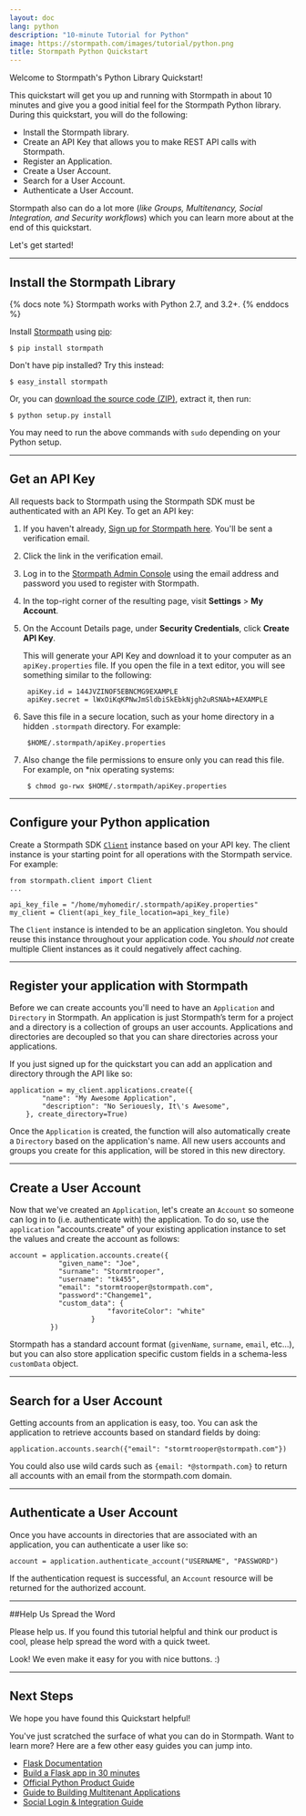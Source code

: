 ```yaml
---
layout: doc
lang: python
description: "10-minute Tutorial for Python"
image: https://stormpath.com/images/tutorial/python.png
title: Stormpath Python Quickstart
---
```


Welcome to Stormpath's Python Library Quickstart!

This quickstart will get you up and running with Stormpath in about 10 minutes
and give you a good initial feel for the Stormpath Python library.  During this
quickstart, you will do the following:

 * Install the Stormpath library.
 * Create an API Key that allows you to make REST API calls with Stormpath.
 * Register an Application.
 * Create a User Account.
 * Search for a User Account.
 * Authenticate a User Account.

Stormpath also can do a lot more (*like Groups, Multitenancy, Social
Integration, and Security workflows*) which you can learn more about at the end
of this quickstart.

Let's get started!

***


## Install the Stormpath Library

{% docs note %}
Stormpath works with Python 2.7, and 3.2+.
{% enddocs %}

Install [Stormpath](https://github.com/stormpath/stormpath-sdk-python) using [pip](http://pip.readthedocs.org/en/latest/):

    $ pip install stormpath

Don't have pip installed?  Try this instead:

    $ easy_install stormpath

Or, you can
[download the source code (ZIP)](https://github.com/stormpath/stormpath-sdk-python/zipball/master),
extract it, then run:

    $ python setup.py install

You may need to run the above commands with `sudo` depending on your Python
setup.


***


## Get an API Key

All requests back to Stormpath using the Stormpath SDK must be authenticated with an API Key. To get an API key:

1. If you haven't already, [Sign up for Stormpath here](https://api.stormpath.com/register).  You'll be sent a verification email.

1. Click the link in the verification email.

2. Log in to the [Stormpath Admin Console](https://api.stormpath.com) using the email address and password you used to register with Stormpath.

2. In the top-right corner of the resulting page, visit **Settings** > **My Account**.


3. On the Account Details page, under **Security Credentials**, click **Create API Key**.


    This will generate your API Key and download it to your computer as an `apiKey.properties` file. If you open the file in a text editor, you will see something similar to the following:

        apiKey.id = 144JVZINOF5EBNCMG9EXAMPLE
        apiKey.secret = lWxOiKqKPNwJmSldbiSkEbkNjgh2uRSNAb+AEXAMPLE

4. Save this file in a secure location, such as your home directory in a hidden `.stormpath` directory. For example:

        $HOME/.stormpath/apiKey.properties

5. Also change the file permissions to ensure only you can read this file. For example, on \*nix operating systems:

        $ chmod go-rwx $HOME/.stormpath/apiKey.properties

***

## Configure your Python application

Create a Stormpath SDK [`Client`](/python/product-guide#Client) instance based on your API key. The client instance is your starting point for all operations with the Stormpath service. For example:

    from stormpath.client import Client
    ...

    api_key_file = "/home/myhomedir/.stormpath/apiKey.properties"
    my_client = Client(api_key_file_location=api_key_file)

The `Client` instance is intended to be an application singleton. You should reuse this instance throughout your application code. You *should not* create multiple Client instances as it could negatively affect caching.

***

## Register your application with Stormpath

Before we can create accounts you'll need to have an `Application` and `Directory` in Stormpath.  An application is just Stormpath’s term for a project and a directory is a collection of groups an user accounts.  Applications and directories are decoupled so that you can share directories across your applications.

If you just signed up for the quickstart you can add an application and directory through the API like so:

    application = my_client.applications.create({
            "name": "My Awesome Application",
            "description": "No Seriouesly, It\'s Awesome",
        }, create_directory=True)

Once the `Application` is created, the function will also automatically create a `Directory` based on the application's name. All new users accounts and groups you create for this application, will be stored in this new directory.

***

## Create a User Account

Now that we've created an `Application`, let's create an `Account` so someone can log in to (i.e. authenticate with) the application. To do so, use the `application` "accounts.create" of your existing application instance to set the values and create the account as follows:

    account = application.accounts.create({
                "given_name": "Joe",
                "surname": "Stormtrooper",
                "username": "tk455",
                "email": "stormtrooper@stormpath.com",
                "password":"Changeme1",
				"custom_data": {
				            "favoriteColor": "white"
				        }
              })

Stormpath has a standard account format (`givenName`, `surname`, `email`, etc...), but you can also store application specific custom fields in a schema-less `customData` object.

***

## Search for a User Account
Getting accounts from an application is easy, too.  You can ask the application to retrieve accounts based on standard fields by doing:

    application.accounts.search({"email": "stormtrooper@stormpath.com"})


You could also use wild cards such as `{email: *@stormpath.com}` to return all accounts with an email from the stormpath.com domain.

***

## Authenticate a User Account

Once you have accounts in directories that are associated with an application, you can authenticate a user like so:

    account = application.authenticate_account("USERNAME", "PASSWORD")

If the authentication request is successful, an `Account` resource will be returned for the authorized account.

***

##Help Us Spread the Word

Please help us.  If you found this tutorial helpful and think our product is cool, please help spread the word with a quick tweet.

Look! We even make it easy for you with nice buttons. :)

<!-- AddThis Button BEGIN -->
<div class="addthis_toolbox addthis_default_style addthis_32x32_style"
	addthis:title="Just checked out @goStormpath for a new Python app. It's awesome!"
	addthis:url="https://stormpath.com">
<a class="addthis_button_twitter"
	addthis:title="Just checked out @goStormpath for a new Python app. It's awesome! #FriendsDontLetFriendBuildAuth"></a>
<a class="addthis_button_preferred_2"></a>
<a class="addthis_button_preferred_3"></a>
<a class="addthis_button_preferred_4"></a>
<a class="addthis_button_compact"></a>
</div>
<script type="text/javascript">var addthis_config = {"data_track_addressbar":true};</script>
<script type="text/javascript" src="//s7.addthis.com/js/300/addthis_widget.js#pubid=ra-4f5ed709512978e9"></script>
<!-- AddThis Button END -->
<p>

***

## Next Steps
We hope you have found this Quickstart helpful!

You've just scratched the surface of what you can do in Stormpath.  Want to learn more?  Here are a few other easy guides you can jump into.

* [Flask Documentation](http://flask-stormpath.readthedocs.org/en/latest/)
* [Build a Flask app in 30 minutes](https://stormpath.com/blog/build-a-flask-app-in-30-minutes/)
* [Official Python Product Guide](http://docs.stormpath.com/python/product-guide)
* [Guide to Building Multitenant Applications](http://docs.stormpath.com/guides/multi-tenant/)
* [Social Login & Integration Guide](http://docs.stormpath.com/guides/social-integrations/)

